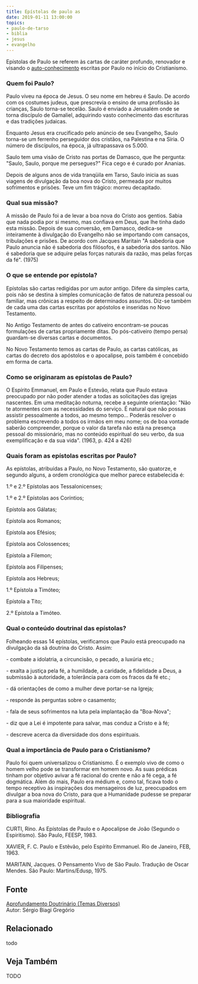 ```yaml
---
title: Epístolas de paulo as
date: 2019-01-11 13:00:00
topics: 
- paulo-de-tarso
- biblia
- jesus
- evangelho
---
```


Epístolas de Paulo se referem às cartas de caráter profundo, renovador e visando
o [auto-conhecimento](../auto-conhecimento) escritas por Paulo no início do
Cristianismo.

### Quem foi Paulo?
Paulo viveu na época de Jesus. O seu nome em hebreu é Saulo. De acordo
com os costumes judeus, que prescrevia o ensino de uma profissão às
crianças, Saulo torna-se tecelão. Saulo é enviado a Jerusalém onde se
torna discípulo de Gamaliel, adquirindo vasto conhecimento das
escrituras e das tradições judaicas.

Enquanto Jesus era crucificado pelo anúncio de seu Evangelho, Saulo
torna-se um ferrenho perseguidor dos cristãos, na Palestina e na Síria.
O número de discípulos, na época, já ultrapassava os 5.000.

Saulo tem uma visão de Cristo nas portas de Damasco, que lhe pergunta:
"Saulo, Saulo, porque me persegues?" Fica cego e é curado por Ananias.

Depois de alguns anos de vida tranqüila em Tarso, Saulo inicia as suas
viagens de divulgação da boa nova do Cristo, permeada por muitos
sofrimentos e prisões. Teve um fim trágico: morreu decapitado.

### Qual sua missão?
A missão de Paulo foi a de levar a boa nova do Cristo aos gentios. Sabia
que nada podia por si mesmo, mas confiava em Deus, que lhe tinha dado
esta missão. Depois de sua conversão, em Damasco, dedica-se inteiramente
à divulgação do Evangelho não se importando com cansaços, tribulações e
prisões. De acordo com Jacques Maritain "A sabedoria que Paulo anuncia
não é sabedoria dos filósofos, é a sabedoria dos santos. Não é sabedoria
que se adquire pelas forças naturais da razão, mas pelas forças da fé".
(1975)

### O que se entende por epístola?
Epístolas são cartas redigidas por um autor antigo. Difere da simples
carta, pois não se destina à simples comunicação de fatos de natureza
pessoal ou familiar, mas crônicas a respeito de determinados assuntos.
Diz-se também de cada uma das cartas escritas por apóstolos e inseridas
no Novo Testamento.

No Antigo Testamento de antes do cativeiro encontram-se poucas
formulações de cartas propriamente ditas. Do pós-cativeiro (tempo persa)
guardam-se diversas cartas e documentos.

No Novo Testamento temos as cartas de Paulo, as cartas católicas, as
cartas do decreto dos apóstolos e o apocalipse, pois também é concebido
em forma de carta.

### Como se originaram as epístolas de Paulo?
O Espírito Emmanuel, em Paulo e Estevão, relata que Paulo estava
preocupado por não poder atender a todas as solicitações das igrejas
nascentes. Em uma meditação noturna, recebe a seguinte orientação: "Não
te atormentes com as necessidades do serviço. É natural que não possas
assistir pessoalmente a todos, ao mesmo tempo... Poderás resolver o
problema escrevendo a todos os irmãos em meu nome; os de boa vontade
saberão compreender, porque o valor da tarefa não está na presença
pessoal do missionário, mas no conteúdo espiritual do seu verbo, da sua
exemplificação e da sua vida". (1963, p. 424 a 426)

### Quais foram as epístolas escritas por Paulo?
As epístolas, atribuídas a Paulo, no Novo Testamento, são quatorze, e
segundo alguns, a ordem cronológica que melhor parece estabelecida é:

1.º e 2.º Epístolas aos Tessalonicenses;

1.º e 2.º Epístolas aos Coríntios;

Epístola aos Gálatas;

Epístola aos Romanos;

Epístola aos Efésios;

Epístola aos Colossences;

Epístola a Filemon;

Epístola aos Filipenses;

Epístola aos Hebreus;

1.º Epístola a Timóteo;

Epístola a Tito;

2.º Epístola a Timóteo.

### Qual o conteúdo doutrinal das epístolas?
Folheando essas 14 epístolas, verificamos que Paulo está preocupado na
divulgação da sã doutrina do Cristo. Assim:

\- combate a idolatria, a circuncisão, o pecado, a luxúria etc.;

\- exalta a justiça pela fé, a humildade, a caridade, a fidelidade a
Deus, a submissão à autoridade, a tolerância para com os fracos da fé
etc.;

\- dá orientações de como a mulher deve portar-se na Igreja;

\- responde às perguntas sobre o casamento;

\- fala de seus sofrimentos na luta pela implantação da "Boa-Nova";

\- diz que a Lei é impotente para salvar, mas conduz a Cristo e à fé;

\- descreve acerca da diversidade dos dons espirituais.

### Qual a importância de Paulo para o Cristianismo?
Paulo foi quem universalizou o Cristianismo. É o exemplo vivo de como o
homem velho pode se transformar em homem novo. As suas prédicas tinham
por objetivo avivar a fé racional do crente e não a fé cega, a fé
dogmática. Além do mais, Paulo era médium e, como tal, ficava todo o
tempo receptivo às inspirações dos mensageiros de luz, preocupados em
divulgar a boa nova do Cristo, para que a Humanidade pudesse se preparar
para a sua maioridade espiritual.




### Bibliografia
CURTI, Rino. As Epístolas de Paulo e o Apocalipse de João (Segundo o
Espiritismo). São Paulo, FEESP, 1983.

XAVIER, F. C. Paulo e Estêvão, pelo Espírito Emmanuel. Rio de Janeiro,
FEB, 1963.

MARITAIN, Jacques. O Pensamento Vivo de São Paulo. Tradução de Oscar
Mendes. São Paulo: Martins/Edusp, 1975.

## Fonte
[Aprofundamento Doutrinário (Temas Diversos)](https://sites.google.com/view/aprofundamentodoutrinario/epístolas-de-paulo-as)  
Autor: Sérgio Biagi Gregório



## Relacionado
todo

## Veja Também
TODO


